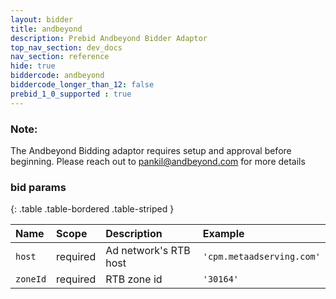 ```yaml
---
layout: bidder
title: andbeyond
description: Prebid Andbeyond Bidder Adaptor
top_nav_section: dev_docs
nav_section: reference
hide: true
biddercode: andbeyond
biddercode_longer_than_12: false
prebid_1_0_supported : true
---
```


### Note:

The Andbeyond Bidding adaptor requires setup and approval before beginning. Please reach out to <pankil@andbeyond.com> for more details

### bid params

{: .table .table-bordered .table-striped } 

| Name | Scope    | Description        | Example  |
| :--- | :----    | :----------        | :------  |
| `host`   | required | Ad network's RTB host    | `'cpm.metaadserving.com'` |
| `zoneId` | required | RTB zone id        | `'30164'` |
